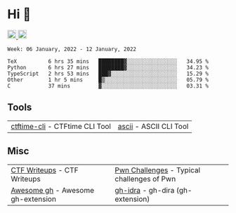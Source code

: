 # Hi 👋
<p align="left"> 
  <a href="http://twitter.com/yu1hpa">
    <img height="20" src="https://img.shields.io/twitter/follow/yu1hpa?label=Twitter&logo=twitter&style=flat" />
  <a href="https://github.com/yu1hpa">
    <img height="20" src="https://img.shields.io/github/followers/yu1hpa?label=follow&logo=github&style=flat" />
  </a>
</p>
  
<!--START_SECTION:waka-->
```text
Week: 06 January, 2022 - 12 January, 2022

TeX          6 hrs 35 mins   ████████▓░░░░░░░░░░░░░░░░   34.95 % 
Python       6 hrs 27 mins   ████████▓░░░░░░░░░░░░░░░░   34.23 % 
TypeScript   2 hrs 53 mins   ███▓░░░░░░░░░░░░░░░░░░░░░   15.29 % 
Other        1 hr 5 mins     █▒░░░░░░░░░░░░░░░░░░░░░░░   05.79 % 
C            37 mins         ▓░░░░░░░░░░░░░░░░░░░░░░░░   03.31 % 
```
<!--END_SECTION:waka-->

## Tools

|                                                                       |                                                         |
|-----------------------------------------------------------------------|---------------------------------------------------------|
|[ctftime-cli](https://github.com/yu1hpa/ctftime-cli) - CTFtime CLI Tool|[ascii](https://github.com/yu1hpa/ascii) - ASCII CLI Tool|

## Misc
|                                                                         |                                                                                      |
|-------------------------------------------------------------------------|--------------------------------------------------------------------------------------|
|[CTF Writeups](https://github.com/yu1hpa/ctf-writeups) - CTF Writeups    |[Pwn Challenges](https://github.com/yu1hpa/pwn-challenges) - Typical challenges of Pwn|
|[Awesome gh](https://github.com/yu1hpa/awesome-gh) - Awesome gh-extension|[gh-idra](https://github.com/yu1hpa/gh-idra) - gh-dira (gh-extension)                 |
